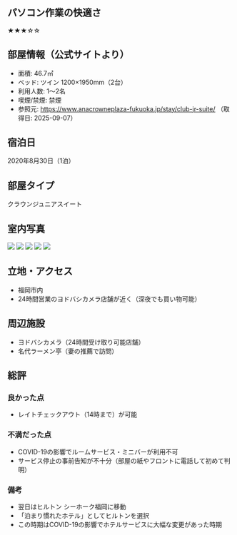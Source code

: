 

## パソコン作業の快適さ

★★★☆☆

## 部屋情報（公式サイトより）
- 面積: 46.7㎡
- ベッド: ツイン 1200×1950mm（2台）
- 利用人数: 1～2名
- 喫煙/禁煙: 禁煙
- 参照元: https://www.anacrowneplaza-fukuoka.jp/stay/club-jr-suite/ （取得日: 2025-09-07）

## 宿泊日
2020年8月30日（1泊）

## 部屋タイプ
クラウンジュニアスイート

## 室内写真

![](../../../../images/2020/08/EguwCT9VgAAk5A8.jpeg)
![](../../../../images/2020/08/EgvggG8UYAIxw6Q.jpeg)
![](../../../../images/2020/08/EgvggG9UMAAr52i.jpeg)
![](../../../../images/2020/08/EgvjGFYVkAcC4px.jpeg)
![](../../../../images/2020/08/Egx0jYGU4AEWBJc.jpeg)

## 立地・アクセス
- 福岡市内
- 24時間営業のヨドバシカメラ店舗が近く（深夜でも買い物可能）

## 周辺施設
- ヨドバシカメラ（24時間受け取り可能店舗）
- 名代ラーメン亭（妻の推薦で訪問）

## 総評

### 良かった点
- レイトチェックアウト（14時まで）が可能

### 不満だった点
- COVID-19の影響でルームサービス・ミニバーが利用不可
- サービス停止の事前告知が不十分（部屋の紙やフロントに電話して初めて判明）

### 備考
- 翌日はヒルトン シーホーク福岡に移動
- 「泊まり慣れたホテル」としてヒルトンを選択
- この時期はCOVID-19の影響でホテルサービスに大幅な変更があった時期
